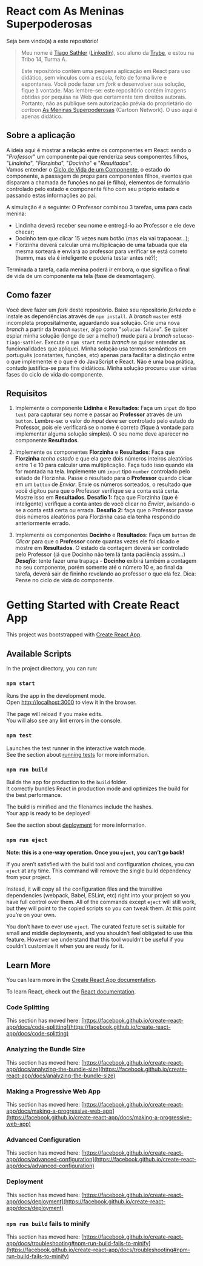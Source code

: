 # React com As Meninas Superpoderosas

Seja bem vindo(a) a este repositório! 

> Meu nome é [Tiago Sathler](https://github.com/tiagosathler) ([LinkedIn](https://www.linkedin.com/in/tiagosathler/)), sou aluno da [Trybe](https://www.betrybe.com/), e estou na Tribo 14, Turma A.
> 
>Este repositório contém uma pequena aplicação em React para uso didático, sem vínculos com a escola, feito de forma livre e espontanea. Você pode fazer um *fork* e desenvolver sua solução, fique à vontade. Mas lembre-se: este repositório contém imagens obtidas por pequisa na Web que certamente tem direitos autorais. Portanto, não as publique sem autorização prévia do proprietário do *cartoon* [As Meninas Superpoderosas](https://www.cartoonnetwork.com.br/) (Cartoon Network). O uso aqui é apenas didático.

## Sobre a aplicação
A ideia aqui é mostrar a relação entre os componentes em React: sendo o "*Professor*" um componente pai que renderiza seus componentes filhos, "*Lindinha*", "*Florzinha*", "*Docinho*" e "*Resultados*".  
Vamos entender o [Ciclo de Vida de um Componente](https://projects.wojtekmaj.pl/react-lifecycle-methods-diagram/), o estado do componente, a passagem de *props* para componentes filhos, eventos que disparam a chamada de funções no pai (e  filho), elementos de formulário controlado pelo estado e componente filho com seu próprio estado e passando estas informações ao pai.

A simulação é a seguinte: O Professor combinou 3 tarefas, uma para cada menina:

 - Lindinha deverá receber seu nome e entregá-lo ao Professor e ele deve checar;
 - Docinho tem que clicar 15 vezes num botão (mas ela vai trapacear...);
 - Florzinha deverá calcular uma multiplicação de uma tabuada que ela mesma sorteará e enviará ao professor para verificar se está correto (humm, mas ela é inteligente e poderia testar antes né?);

Terminada a tarefa, cada menina poderá ir embora, o que significa o final de vida de um componente na tela (fase de desmontagem).

## Como fazer
Você deve fazer um *fork* deste repositório. Baixe seu repositório *forkeado* e instale as dependências através de `npm install`. 
A *branch* `master` está incompleta propositalmente, aguardando sua solução.
Crie uma nova *branch* a partir da *branch* `master`, algo como "`solucao-fulano`". Se quiser espiar minha solução (longe de ser a melhor) mude para a *branch* `solucao-tiago-sathler`. Execute o `npm start` nesta *branch* se quiser entender as funcionalidades que apliquei.
Minha solução usa termos semânticos em português (constantes, funções, etc) apenas para facilitar a distinção entre o que implementei e o que é do JavaScript e React. Não é uma boa prática, contudo justifica-se para fins didáticos. Minha solução procurou usar várias fases do ciclo de vida do componente.

## Requisitos
1. Implemente o componente **Lidinha** e **Resultados**: 
Faça um `input` do tipo `text` para capturar seu nome e passar ao **Professor** através de um `button`. Lembre-se: o valor do *input* deve ser controlado pelo estado do Professor, pois ele verificará se o nome é correto (fique à vontade para implementar alguma solução simples). O seu nome deve aparecer no componente **Resultados**.

2. Implemente os componentes **Florzinha** e **Resultados**:
Faça que **Florzinha** *tenha estado* e que ela gere dois números inteiros aleatórios entre 1 e 10 para calcular uma multiplicação. Faça tudo isso quando ela for montada na tela. Implemente um `input` tipo `number` controlado pelo estado de Florzinha. Passe o resultado para o **Professor** quando clicar em um `button` de *Enviar*. Envie os números sorteados, o resultado que você digitou para que o Professor verifique se a conta está certa. Mostre isso em **Resultados**.
**Desafio 1:** faça que Florzinha (que é inteligente) verifique a conta antes de você clicar no *Enviar*, avisando-o se a conta está certa ou errada. 
**Desafio 2:** faça que o Professor passe dois números aleatórios para Florzinha casa ela tenha respondido anteriormente errado.

3. Implemente os componentes **Docinho** e **Resultados**:
Faça um `button` de *Clicar* para que o **Professor** conte quantas vezes ele foi clicado e mostre em **Resultados**. O estado da contagem deverá ser controlado pelo Professor (já que Docinho não tem lá tanta paciência asssim...) 
 ***Desafio***: tente fazer uma trapaça - **Docinho** exibirá também a contagem no seu componente, porém somente até o número 10 e, ao final da tarefa, deverá sair de fininho revelando ao professor o que ela fez. Dica: Pense no ciclo de vida do componente.





# Getting Started with Create React App

This project was bootstrapped with [Create React App](https://github.com/facebook/create-react-app).

## Available Scripts

In the project directory, you can run:

### `npm start`

Runs the app in the development mode.\
Open [http://localhost:3000](http://localhost:3000) to view it in the browser.

The page will reload if you make edits.\
You will also see any lint errors in the console.

### `npm test`

Launches the test runner in the interactive watch mode.\
See the section about [running tests](https://facebook.github.io/create-react-app/docs/running-tests) for more information.

### `npm run build`

Builds the app for production to the `build` folder.\
It correctly bundles React in production mode and optimizes the build for the best performance.

The build is minified and the filenames include the hashes.\
Your app is ready to be deployed!

See the section about [deployment](https://facebook.github.io/create-react-app/docs/deployment) for more information.

### `npm run eject`

**Note: this is a one-way operation. Once you `eject`, you can’t go back!**

If you aren’t satisfied with the build tool and configuration choices, you can `eject` at any time. This command will remove the single build dependency from your project.

Instead, it will copy all the configuration files and the transitive dependencies (webpack, Babel, ESLint, etc) right into your project so you have full control over them. All of the commands except `eject` will still work, but they will point to the copied scripts so you can tweak them. At this point you’re on your own.

You don’t have to ever use `eject`. The curated feature set is suitable for small and middle deployments, and you shouldn’t feel obligated to use this feature. However we understand that this tool wouldn’t be useful if you couldn’t customize it when you are ready for it.

## Learn More

You can learn more in the [Create React App documentation](https://facebook.github.io/create-react-app/docs/getting-started).

To learn React, check out the [React documentation](https://reactjs.org/).

### Code Splitting

This section has moved here: [https://facebook.github.io/create-react-app/docs/code-splitting](https://facebook.github.io/create-react-app/docs/code-splitting)

### Analyzing the Bundle Size

This section has moved here: [https://facebook.github.io/create-react-app/docs/analyzing-the-bundle-size](https://facebook.github.io/create-react-app/docs/analyzing-the-bundle-size)

### Making a Progressive Web App

This section has moved here: [https://facebook.github.io/create-react-app/docs/making-a-progressive-web-app](https://facebook.github.io/create-react-app/docs/making-a-progressive-web-app)

### Advanced Configuration

This section has moved here: [https://facebook.github.io/create-react-app/docs/advanced-configuration](https://facebook.github.io/create-react-app/docs/advanced-configuration)

### Deployment

This section has moved here: [https://facebook.github.io/create-react-app/docs/deployment](https://facebook.github.io/create-react-app/docs/deployment)

### `npm run build` fails to minify

This section has moved here: [https://facebook.github.io/create-react-app/docs/troubleshooting#npm-run-build-fails-to-minify](https://facebook.github.io/create-react-app/docs/troubleshooting#npm-run-build-fails-to-minify)
